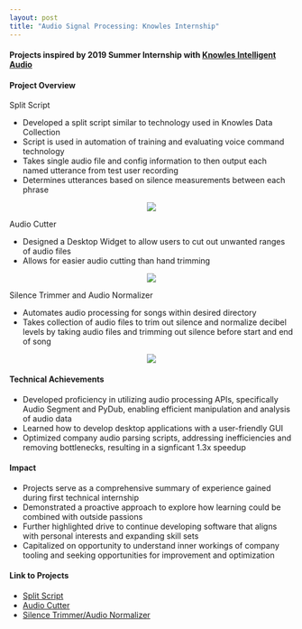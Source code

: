 ```yaml
---
layout: post
title: "Audio Signal Processing: Knowles Internship"
---
```


#### Projects inspired by 2019 Summer Internship with [Knowles Intelligent Audio](https://www.knowles.com/)

#### Project Overview

Split Script
* Developed a split script similar to technology used in Knowles Data Collection
* Script is used in automation of training and evaluating voice command technology
* Takes single audio file and config information to then output each named utterance from test user recording
* Determines utterances based on silence measurements between each phrase
<div align="center">
   <img src="{{ site.url }}/assets/Files/AudioSignal/SplitScript.png"/>
</div>

Audio Cutter
* Designed a Desktop Widget to allow users to cut out unwanted ranges of audio files
* Allows for easier audio cutting than hand trimming 
<div align="center">
    <img src="{{ site.url }}/assets/Files/AudioSignal/AudioCutter.png"/>
</div>

Silence Trimmer and Audio Normalizer 
* Automates audio processing for songs within desired directory
* Takes collection of audio files to trim out silence and normalize decibel levels
by taking audio files and trimming out silence before start and end of song
<div align="center">
    <img src="{{ site.url }}/assets/Files/AudioSignal/TrimSilence.png"/>
</div>

#### Technical Achievements 
* Developed proficiency in utilizing audio processing APIs, specifically Audio Segment and PyDub, enabling efficient manipulation and analysis of audio data
* Learned how to develop desktop applications with a user-friendly GUI 
* Optimized company audio parsing scripts, addressing inefficiencies and removing bottlenecks, resulting in a signficant 1.3x speedup 

#### Impact 
* Projects serve as a comprehensive summary of experience gained during first technical internship
* Demonstrated a proactive approach to explore how learning could be combined with outside passions
* Further highlighted drive to continue developing software that aligns with personal interests and expanding skill sets
* Capitalized on opportunity to understand inner workings of company tooling and seeking opportunities for improvement and optimization

#### Link to Projects
* [Split Script](https://github.com/athom031/Intern-Audio-Scripts/tree/master/SplitScript)
* [Audio Cutter](https://github.com/athom031/Intern-Audio-Scripts/tree/master/AudioCutter)
* [Silence Trimmer/Audio Normalizer](https://github.com/athom031/Intern-Audio-Scripts/tree/master/TrimSilence)
